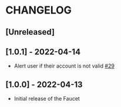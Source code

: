 # CHANGELOG

## [Unreleased]

## [1.0.1] - 2022-04-14

- Alert user if their account is not valid [#29](https://github.com/cennznet/app-faucet/pull/29)

## [1.0.0] - 2022-04-13

- Initial release of the Faucet
